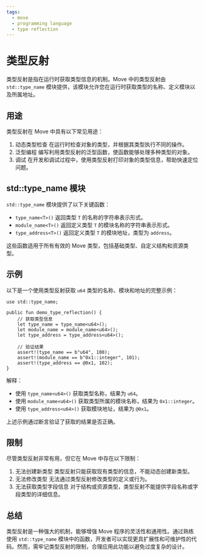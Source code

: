 ```yaml
---
tags:
  - move
  - programming language
  - type reflection
---
```


**类型反射**
============

类型反射是指在运行时获取类型信息的机制。Move 中的类型反射由 `std::type_name` 模块提供，该模块允许您在运行时获取类型的名称、定义模块以及所属地址。

**用途**
--------

类型反射在 Move 中具有以下常见用途：
1. 动态类型检查
   在运行时检查对象的类型，并根据其类型执行不同的操作。
2. 泛型编程
   编写利用类型反射的泛型函数，使函数能够处理多种类型的对象。
3. 调试
   在开发和调试过程中，使用类型反射打印对象的类型信息，帮助快速定位问题。

**std::type_name 模块**
----------------------

`std::type_name` 模块提供了以下关键函数：
- `type_name<T>()`
  返回类型 `T` 的名称的字符串表示形式。
- `module_name<T>()`
  返回定义类型 `T` 的模块名称的字符串表示形式。
- `type_address<T>()`
  返回定义类型 `T` 的模块地址，类型为 `address`。

这些函数适用于所有有效的 Move 类型，包括基础类型、自定义结构和资源类型。

**示例**
--------

以下是一个使用类型反射获取 `u64` 类型的名称、模块和地址的完整示例：

```move
use std::type_name;

public fun demo_type_reflection() {
    // 获取类型信息
    let type_name = type_name<u64>();
    let module_name = module_name<u64>();
    let type_address = type_address<u64>();

    // 验证结果
    assert!(type_name == b"u64", 100);
    assert!(module_name == b"0x1::integer", 101);
    assert!(type_address == @0x1, 102);
}
```

解释：
- 使用 `type_name<u64>()` 获取类型名称，结果为 `u64`。
- 使用 `module_name<u64>()` 获取类型所属的模块名称，结果为 `0x1::integer`。
- 使用 `type_address<u64>()` 获取模块地址，结果为 `@0x1`。

上述示例通过断言验证了获取的结果是否正确。

**限制**
--------

尽管类型反射非常有用，但它在 Move 中存在以下限制：
1. 无法创建新类型
   类型反射只能获取现有类型的信息，不能动态创建新类型。
2. 无法修改类型
   无法通过类型反射修改类型的定义或行为。
3. 无法获取类型字段信息
   对于结构或资源类型，类型反射不能提供字段名称或字段类型的详细信息。

**总结**
--------

类型反射是一种强大的机制，能够增强 Move 程序的灵活性和通用性。通过熟练使用 `std::type_name` 模块中的函数，开发者可以实现更具扩展性和可维护性的代码。然而，需牢记类型反射的限制，合理应用此功能以避免过度复杂的设计。

